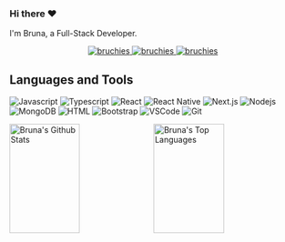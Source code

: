 ### Hi there ❤

I'm Bruna, a Full-Stack Developer.

<p align="center">
 <!--<a href="https://bruchies.com" target="blank">
  <img src="https://img.shields.io/badge/Website-DC143C?style=for-the-badge&logo=medium&logoColor=white" alt="bruchies" />
 </a> -->
 <a href="https://linkedin.com/in/bruchies/" target="_blank">
  <img src="https://img.shields.io/badge/LinkedIn-0077B5?style=for-the-badge&logo=linkedin&logoColor=white" alt="bruchies"/>
 </a>
 <a href="https://instagram.com/bruchies" target="_blank">
  <img src="https://img.shields.io/badge/Instagram-fe4164?style=for-the-badge&logo=instagram&logoColor=white" alt="bruchies" />
 </a> 
 <a href="https://facebook.com/bruna.chies.3" target="_blank">
  <img src="https://img.shields.io/badge/Facebook-20BEFF?&style=for-the-badge&logo=facebook&logoColor=white" alt="bruchies"  />
  </a> 
</p>

## Languages and Tools

![Javascript](https://img.shields.io/badge/Javascript-F0DB4F?style=for-the-badge&labelColor=black&logo=javascript&logoColor=F0DB4F)
![Typescript](https://img.shields.io/badge/Typescript-007acc?style=for-the-badge&labelColor=black&logo=typescript&logoColor=007acc)
![React](https://img.shields.io/badge/-React-61DBFB?style=for-the-badge&labelColor=black&logo=react&logoColor=61DBFB)
![React Native](https://img.shields.io/badge/React_Native-20232A?style=for-the-badge&logo=react&logoColor=61DAFB)
![Next.js](https://img.shields.io/badge/next.js-000000?style=for-the-badge&logo=nextdotjs&logoColor=white)
![Nodejs](https://img.shields.io/badge/Nodejs-3C873A?style=for-the-badge&labelColor=black&logo=node.js&logoColor=3C873A)
![MongoDB](https://img.shields.io/badge/MongoDB-4EA94B?style=for-the-badge&logo=mongodb&logoColor=white)
![HTML](https://img.shields.io/badge/HTML5-E34F26?style=for-the-badge&logo=html5&logoColor=white)
![Bootstrap](https://img.shields.io/badge/Bootstrap-563D7C?style=for-the-badge&logo=bootstrap&logoColor=white)
![VSCode](https://img.shields.io/badge/Visual_Studio-0078d7?style=for-the-badge&logo=visual%20studio&logoColor=white)
![Git](https://img.shields.io/badge/Git-F05032?style=for-the-badge&logo=git&logoColor=white)

<a> 
    <a href="https://github.com/alsiam"><img alt="Bruna's Github Stats" src="https://denvercoder1-github-readme-stats.vercel.app/api?username=bruchies&show_icons=true&count_private=true&theme=react&border_color=7F3FBF&bg_color=0D1117&title_color=F85D7F&icon_color=F8D866" height="192px" width="49.5%"/></a>
  <a href="https://github.com/alsiam"><img alt="Bruna's Top Languages" src="https://denvercoder1-github-readme-stats.vercel.app/api/top-langs/?username=bruchies&langs_count=8&layout=compact&theme=react&border_color=7F3FBF&bg_color=0D1117&title_color=F85D7F&icon_color=F8D866" height="192px" width="49.5%"/></a>
  <br/>
</a>
